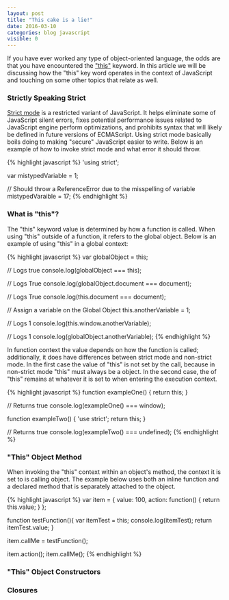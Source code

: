 ```yaml
---
layout: post
title: "This cake is a lie!"
date: 2016-03-10
categories: blog javascript
visible: 0
---
```

If you have ever worked any type of object-oriented language, the odds are that you have encountered the ["this"][MDN - JavaScript This] keyword. In this article we will be discussing how the "this" key word operates in the context of JavaScript and touching on some other topics that relate as well.

### Strictly Speaking Strict ###
[Strict mode][MDN - Strict Mode] is a restricted variant of JavaScript. It helps eliminate some of JavaScript silent errors, fixes potential performance issues related to JavaScript engine perform optimizations, and prohibits syntax that will likely be defined in future versions of ECMAScript. Using strict mode basically boils doing to making "secure" JavaScript easier to write. Below is an example of how to invoke strict mode and what error it should throw.

{% highlight javascript %}
'using strict';

var mistypedVariable = 1;

// Should throw a ReferenceError due to the misspelling of variable
mistypedVaraible = 17;
{% endhighlight %}

### What is "this"? ###
The "this" keyword value is determined by how a function is called. When using "this" outside of a function, it refers to the global object. Below is an example of using "this" in a global context:

{% highlight javascript %}
var globalObject = this;

// Logs true
console.log(globalObject === this);

// Logs True
console.log(globalObject.document === document);

// Logs True
console.log(this.document === document);

// Assign a variable on the Global Object
this.anotherVariable = 1;

// Logs 1
console.log(this.window.anotherVariable);

// Logs 1
console.log(globalObject.anotherVariable);
{% endhighlight %}

In function context the value depends on how the function is called; additionally, it does have differences between strict mode and non-strict mode. In the first case the value of "this" is not set by the call, because in non-strict mode "this" must always be a object. In the second case, the of "this" remains at whatever it is set to when entering the execution context.

{% highlight javascript %}
function exampleOne() {
    return this;
}

// Returns true
console.log(exampleOne() === window);

function exampleTwo() {
    'use strict';
    return this;
}

// Returns true
console.log(exampleTwo() === undefined);
{% endhighlight %}


### "This" Object Method ###
When invoking the "this" context within an object's method, the context it is set to is calling object. The example below uses both an inline function and a declared method that is separately attached to the object.

{% highlight javascript %}
var item = {
    value: 100,
    action: function() {
        return this.value;
    }
};

function testFunction(){
    var itemTest = this;
    console.log(itemTest);
    return itemTest.value;
}

item.callMe = testFunction();

item.action();
item.callMe();
{% endhighlight %}


### "This" Object Constructors ###


### Closures ###

[MDN - Closures]:               https://developer.mozilla.org/en-US/docs/Web/JavaScript/Closures
[MDN - Functions]:              https://developer.mozilla.org/en-US/docs/Web/JavaScript/Reference/Functions
[MDN - JavaScript This]:        https://developer.mozilla.org/en-US/docs/Web/JavaScript/Reference/Operators/this
[MDN - Strict Mode]:            https://developer.mozilla.org/en-US/docs/Web/JavaScript/Reference/Strict_mode
